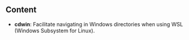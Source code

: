 ## Content

- **cdwin**: Facilitate navigating in Windows directories when using WSL (Windows Subsystem for Linux).
